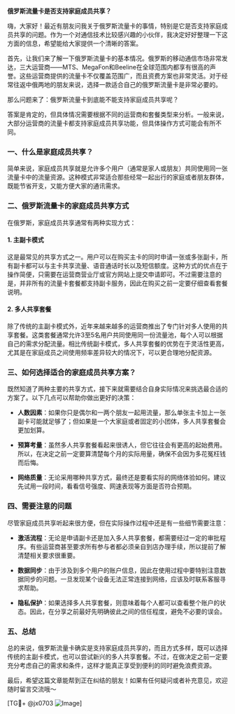 **俄罗斯流量卡是否支持家庭成员共享？**

嗨，大家好！最近有朋友问我关于俄罗斯流量卡的事情，特别是它是否支持家庭成员共享的问题。作为一个对通信技术比较感兴趣的小伙伴，我决定好好整理一下这方面的信息，希望能给大家提供一个清晰的答案。

首先，让我们来了解一下俄罗斯流量卡的基本情况。俄罗斯的移动通信市场非常发达，三大运营商——MTS、MegaFon和Beeline在全球范围内都享有很高的声誉。这些运营商提供的流量卡不仅覆盖范围广，而且资费方案也非常灵活。对于经常往返中俄两地的朋友来说，选择一款适合自己的俄罗斯流量卡是非常必要的。

那么问题来了：俄罗斯流量卡到底能不能支持家庭成员共享呢？

答案是肯定的，但具体情况需要根据不同的运营商和套餐类型来分析。一般来说，大部分运营商的流量卡都支持家庭成员共享功能，但具体操作方式可能会有所不同。

### 一、什么是家庭成员共享？
简单来说，家庭成员共享就是允许多个用户（通常是家人或朋友）共同使用同一张流量卡中的流量资源。这种模式非常适合那些经常一起出行的家庭或者朋友群体，既能节省开支，又能方便大家的通讯需求。

### 二、俄罗斯流量卡的家庭成员共享方式
在俄罗斯，家庭成员共享通常有两种实现方式：

#### 1. **主副卡模式**
这是最常见的共享方式之一。用户可以在购买主卡的同时申请一张或多张副卡，所有副卡都可以与主卡共享流量、语音通话时长以及短信额度。这种方式的优点在于操作简便，只需要在运营商营业厅或官方网站上提交申请即可。不过需要注意的是，并非所有的流量卡套餐都支持副卡服务，因此在购买之前一定要仔细查看套餐说明。

#### 2. **多人共享套餐**
除了传统的主副卡模式外，近年来越来越多的运营商推出了专门针对多人使用的共享套餐。这类套餐通常允许3至5名用户共同使用同一份流量池，每个人可以根据自己的需求分配流量。相比传统副卡模式，多人共享套餐的优势在于灵活性更高，尤其是在家庭成员之间使用频率差异较大的情况下，可以更合理地分配资源。

### 三、如何选择适合的家庭成员共享方案？
既然知道了两种主要的共享方式，接下来就需要结合自身实际情况来挑选最合适的方案了。以下几点可以帮助你做出更好的决策：

- **人数因素**：如果你只是偶尔和一两个朋友一起用流量，那么单张主卡加上一张副卡可能就足够了；但如果是一个大家庭或者固定的小团体，多人共享套餐会更加划算。
  
- **预算考量**：虽然多人共享套餐看起来很诱人，但它往往会有更高的起始费用。所以，在决定之前一定要算清楚每个月的实际用量，确保不会因为多花冤枉钱而后悔。

- **网络质量**：无论采用哪种共享方式，最终还是要看实际的网络体验如何。建议先试用一段时间，看看信号强度、网速表现等方面是否符合预期。

### 四、需要注意的问题
尽管家庭成员共享听起来很方便，但在实际操作过程中还是有一些细节需要注意：

- **激活流程**：无论是申请副卡还是加入多人共享套餐，都需要经过一定的审批程序。有些运营商甚至要求所有参与者都必须亲自到店办理手续，所以提前了解清楚相关要求很重要。

- **数据同步**：由于涉及到多个用户的账户信息，因此在使用过程中要特别注意数据同步的问题。一旦发现某个设备无法正常连接到网络，应该及时联系客服寻求帮助。

- **隐私保护**：如果选择多人共享套餐，则意味着每个人都可以查看整个账户的状态。因此，在分享之前最好先明确彼此之间的信任程度，避免不必要的误会。

### 五、总结
总的来说，俄罗斯流量卡确实是支持家庭成员共享的，而且方式多样，既可以选择传统的主副卡模式，也可以尝试新兴的多人共享套餐。不过，在做决定之前一定要充分考虑自己的需求和条件，这样才能真正享受到便利的同时避免浪费资源。

最后，希望这篇文章能帮到正在纠结的朋友！如果有任何疑问或者补充意见，欢迎随时留言交流哦～ 

[TG💪+ @jx0703 ![Image](https://github.com/user-attachments/assets/dbca1d08-cadb-493c-b0ec-ad6f7a83f270)]
